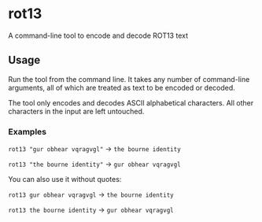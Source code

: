 
# rot13

A command-line tool to encode and decode ROT13 text

## Usage

Run the tool from the command line.
It takes any number of command-line arguments, all of which are treated as text to be encoded or decoded.

The tool only encodes and decodes ASCII alphabetical characters. All other characters in the input are left untouched.

### Examples

`rot13 "gur obhear vqragvgl"` -> `the bourne identity`

`rot13 "the bourne identity"` -> `gur obhear vqragvgl`

You can also use it without quotes:

`rot13 gur obhear vqragvgl` -> `the bourne identity`

`rot13 the bourne identity` -> `gur obhear vqragvgl`

